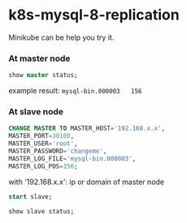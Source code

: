 # k8s-mysql-8-replication
Minikube can be help you try it.

### At master node
```sql
show master status;
```
example result:
`mysql-bin.000003	156`
### At slave node
```sql
CHANGE MASTER TO MASTER_HOST='192.168.x.x',
MASTER_PORT=30100,
MASTER_USER='root',
MASTER_PASSWORD='changeme',
MASTER_LOG_FILE='mysql-bin.000003',
MASTER_LOG_POS=156;
```
with '192.168.x.x': ip or domain of master node
```sql
start slave;
```
```sql
show slave status;
```
